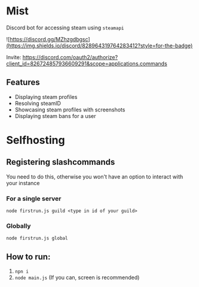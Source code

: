 # Mist
Discord bot for accessing steam using `steamapi`

![https://discord.gg/MZhzgdbgsc](https://img.shields.io/discord/828964319764283412?style=for-the-badge)

Invite: https://discord.com/oauth2/authorize?client_id=826724857936609291&scope=applications.commands

## Features
- Displaying steam profiles
- Resolving steamID
- Showcasing steam profiles with screenshots
- Displaying steam bans for a user

# Selfhosting

## Registering slashcommands
You need to do this, otherwise you won't have an option to interact with your instance

### For a single server
`node firstrun.js guild <type in id of your guild>`

### Globally 
`node firstrun.js global`

## How to run:
1. `npn i`
2. `node main.js` (If you can, screen is recommended) 

